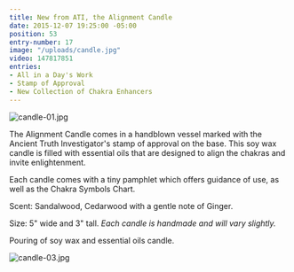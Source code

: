 ```yaml
---
title: New from ATI, the Alignment Candle
date: 2015-12-07 19:25:00 -05:00
position: 53
entry-number: 17
image: "/uploads/candle.jpg"
video: 147817851
entries:
- All in a Day's Work
- Stamp of Approval
- New Collection of Chakra Enhancers
---
```


![candle-01.jpg](/uploads/candle-01.jpg)

The Alignment Candle comes in a handblown vessel marked with the Ancient Truth Investigator's stamp of approval on the base. This soy wax candle is filled with essential oils that are designed to align the chakras and invite enlightenment.

Each candle comes with a tiny pamphlet which offers guidance of use, as well as the Chakra Symbols Chart.

Scent: Sandalwood, Cedarwood with a gentle note of Ginger.

Size: 5" wide and 3" tall. *Each candle is handmade and will vary slightly.*

Pouring of soy wax and essential oils candle.

![candle-03.jpg](/uploads/candle-03.jpg)
